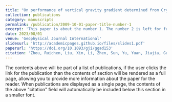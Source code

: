 ```yaml
---
title: "On performance of vertical gravity gradient determined from CryoSat-2 altimeter data over Arabian Sea"
collection: publications
category: manuscripts
permalink: /publication/2009-10-01-paper-title-number-1
excerpt: 'This paper is about the number 1. The number 2 is left for future work.'
date: 2023/08/01
venue: 'Geophysical Journal International'
slidesurl: 'http://academicpages.github.io/files/slides1.pdf'
paperurl: 'https://doi.org/10.1093/gji/ggad153'
citation: 'Zhou, Ruichen, Liu, Xin, Li, Zhen, Sun, Yu, Yuan, Jiajia, Guo, Jinyun, Ardalan, Alireza A. (2023). "On performance of vertical gravity gradient determined from CryoSat-2 altimeter data over Arabian Sea." <i>Geophysical Journal International</i>. 234(2), 1519-1529.'
---
```


The contents above will be part of a list of publications, if the user clicks the link for the publication than the contents of section will be rendered as a full page, allowing you to provide more information about the paper for the reader. When publications are displayed as a single page, the contents of the above "citation" field will automatically be included below this section in a smaller font.
